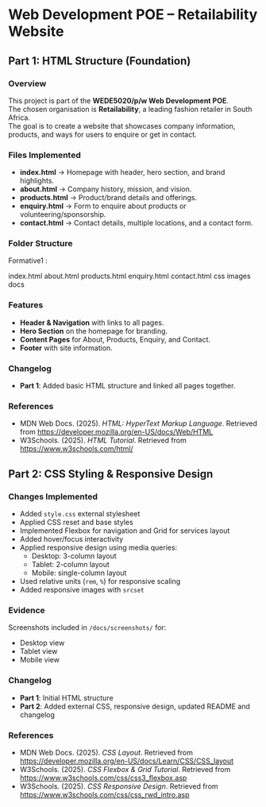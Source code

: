 # Web Development POE – Retailability Website

## Part 1: HTML Structure (Foundation)

### Overview
This project is part of the **WEDE5020/p/w Web Development POE**.  
The chosen organisation is **Retailability**, a leading fashion retailer in South Africa.  
The goal is to create a website that showcases company information, products, and ways for users to enquire or get in contact.  

### Files Implemented
- **index.html** → Homepage with header, hero section, and brand highlights.  
- **about.html** → Company history, mission, and vision.  
- **products.html** → Product/brand details and offerings.  
- **enquiry.html** → Form to enquire about products or volunteering/sponsorship.  
- **contact.html** → Contact details, multiple locations, and a contact form.  

### Folder Structure

Formative1 :

index.html
about.html
products.html
enquiry.html
contact.html
css
images
docs


### Features
- **Header & Navigation** with links to all pages.  
- **Hero Section** on the homepage for branding.  
- **Content Pages** for About, Products, Enquiry, and Contact.  
- **Footer** with site information.  

### Changelog
- **Part 1**: Added basic HTML structure and linked all pages together.  

### References
- MDN Web Docs. (2025). *HTML: HyperText Markup Language*. Retrieved from https://developer.mozilla.org/en-US/docs/Web/HTML  
- W3Schools. (2025). *HTML Tutorial*. Retrieved from https://www.w3schools.com/html/  


## Part 2: CSS Styling & Responsive Design

### Changes Implemented
- Added `style.css` external stylesheet
- Applied CSS reset and base styles
- Implemented Flexbox for navigation and Grid for services layout
- Added hover/focus interactivity
- Applied responsive design using media queries:
  - Desktop: 3-column layout
  - Tablet: 2-column layout
  - Mobile: single-column layout
- Used relative units (`rem`, `%`) for responsive scaling
- Added responsive images with `srcset`

### Evidence
Screenshots included in `/docs/screenshots/` for:
- Desktop view
- Tablet view
- Mobile view

### Changelog
- **Part 1**: Initial HTML structure
- **Part 2**: Added external CSS, responsive design, updated README and changelog

### References
- MDN Web Docs. (2025). *CSS Layout*. Retrieved from https://developer.mozilla.org/en-US/docs/Learn/CSS/CSS_layout
- W3Schools. (2025). *CSS Flexbox & Grid Tutorial*. Retrieved from https://www.w3schools.com/css/css3_flexbox.asp
- W3Schools. (2025). *CSS Responsive Design*. Retrieved from https://www.w3schools.com/css/css_rwd_intro.asp
